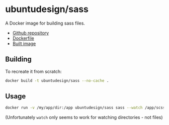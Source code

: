 ubuntudesign/sass
===

A Docker image for building sass files.

- [Github repository](https://github.com/ubuntudesign/docker-sass)
- [Dockerfile](https://github.com/ubuntudesign/docker-sass/blob/master/Dockerfile)
- [Built image](https://registry.hub.docker.com/u/ubuntudesign/sass/)

Building
---

To recreate it from scratch:

``` bash
docker build -t ubuntudesign/sass --no-cache .
```

Usage
---

``` bash
docker run -v /my/app/dir:/app ubuntudesign/sass sass --watch /app/scss
```

(Unfortunately `watch` only seems to work for watching directories - not files)

